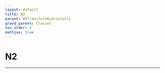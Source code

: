 ```yaml
---
layout: default
title: N2
parent: WVTransformHydrostatic
grand_parent: Classes
nav_order: 5
mathjax: true
---
```


#  N2




---

